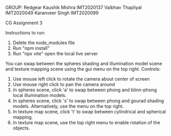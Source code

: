 GROUP: Redgear
Kaushik Mishra IMT2020137
Vaibhav Thapliyal IMT2020049
Karanveer Singh IMT2020099

CG Assignment 3

Instructions to run:
1. Delete the node_modules file
2. Run "npm install"
3. Run "npx vite" open the local live server

You can swap between the spheres shading and illumination model scene and texture mapping scene using the gui menu on the top right.
Controls:
1. Use mouse left click to rotate the camera about center of screen
2. Use mouse right click to pan the camera around
3. In spheres scene, click 'a' to swap between phong and blinn-phong local illumination models.
4. In spheres scene, click 's' to swap between phong and gourad shading models. Alternatively, use the menu on the top right.
5. In texture map scene, click 't' to swap between cylindrical and spherical mapping.
6. In texture map scene, use the top right menu to enable rotation of the objects.
